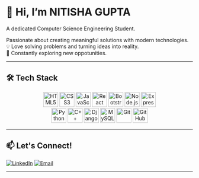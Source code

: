 # 👋 Hi, I’m NITISHA GUPTA  
A dedicated Computer Science Engineering Student. 

 Passionate about creating meaningful solutions with modern technologies.  
💡 Love solving problems and turning ideas into reality.  
🌱 Constantly exploring new oppotunities.  

---

## 🛠️ Tech Stack  


<div align="center">
  <img src="https://cdn.jsdelivr.net/gh/devicons/devicon/icons/html5/html5-original.svg" width="40" height="40" title="HTML5" />
  <img src="https://cdn.jsdelivr.net/gh/devicons/devicon/icons/css3/css3-original.svg" width="40" height="40" title="CSS3" />
  <img src="https://cdn.jsdelivr.net/gh/devicons/devicon/icons/javascript/javascript-original.svg" width="40" height="40" title="JavaScript" />
  <img src="https://cdn.jsdelivr.net/gh/devicons/devicon/icons/react/react-original.svg" width="40" height="40" title="React" />
  <img src="https://cdn.jsdelivr.net/gh/devicons/devicon/icons/bootstrap/bootstrap-original.svg" width="40" height="40" title="Bootstrap" />
  <img src="https://cdn.jsdelivr.net/gh/devicons/devicon/icons/nodejs/nodejs-original.svg" width="40" height="40" title="Node.js" />
  <img src="https://cdn.jsdelivr.net/gh/devicons/devicon/icons/express/express-original.svg" width="40" height="40" title="Express" />
</div>

<div align="center">
  <img src="https://cdn.jsdelivr.net/gh/devicons/devicon/icons/python/python-original.svg" width="40" height="40" title="Python" />
  <img src="https://cdn.jsdelivr.net/gh/devicons/devicon/icons/cplusplus/cplusplus-original.svg" width="40" height="40" title="C++" />
  <img src="https://cdn.jsdelivr.net/gh/devicons/devicon/icons/django/django-plain.svg" width="40" height="40" title="Django" />
  <img src="https://cdn.jsdelivr.net/gh/devicons/devicon/icons/mysql/mysql-original.svg" width="40" height="40" title="MySQL" />
  <img src="https://cdn.jsdelivr.net/gh/devicons/devicon/icons/git/git-original.svg" width="40" height="40" title="Git" />
  <img src="https://cdn.jsdelivr.net/gh/devicons/devicon/icons/github/github-original.svg" width="40" height="40" title="GitHub" />
</div>  

---

## 📫 Let's Connect!  

[![LinkedIn](https://img.shields.io/badge/-LinkedIn-0A66C2?style=flat&logo=linkedin&logoColor=white)]([https://linkedin.com/in/yourprofile](http://www.linkedin.com/in/nitisha-gupta-8b7974250))  
[![Email](https://img.shields.io/badge/-Email-D14836?style=flat&logo=gmail&logoColor=white)](mailto:guptanitisha01@gmail.com)  

---
